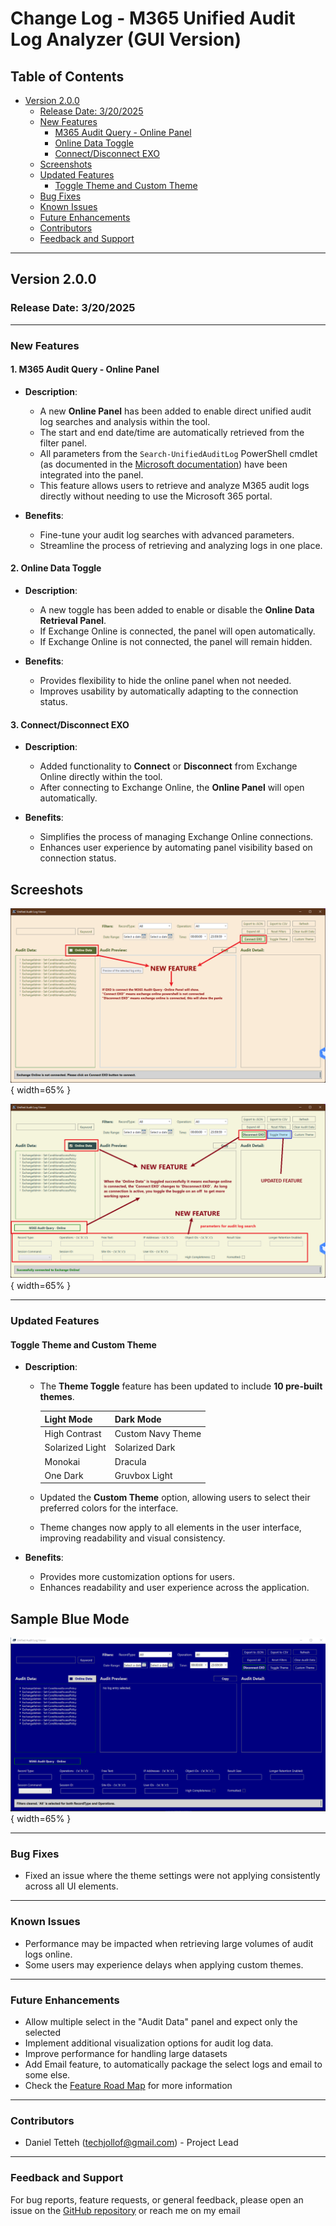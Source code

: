 # Change Log - M365 Unified Audit Log Analyzer (GUI Version)

## Table of Contents

- [Version 2.0.0](#version-200)
  - [Release Date: 3/20/2025](#release-date-3202025)
  - [New Features](#new-features)
    - [M365 Audit Query - Online Panel](#1-m365-audit-query---online-panel)
    - [Online Data Toggle](#2-online-data-toggle)
    - [Connect/Disconnect EXO](#3-connectdisconnect-exo)
  - [Screenshots](#screeshots)
  - [Updated Features](#updated-features)
    - [Toggle Theme and Custom Theme](#toggle-theme-and-custom-theme)
  - [Bug Fixes](#bug-fixes)
  - [Known Issues](#known-issues)
  - [Future Enhancements](#future-enhancements)
  - [Contributors](#contributors)
  - [Feedback and Support](#feedback-and-support)

---

## Version 2.0.0

### Release Date: 3/20/2025

---

### New Features

#### 1. **M365 Audit Query - Online Panel**

- **Description**:

  - A new **Online Panel** has been added to enable direct unified audit log searches and analysis within the tool.
  - The start and end date/time are automatically retrieved from the filter panel.
  - All parameters from the `Search-UnifiedAuditLog` PowerShell cmdlet (as documented in the [Microsoft documentation](https://learn.microsoft.com/en-us/powershell/module/exchange/search-unifiedauditlog?view=exchange-ps)) have been integrated into the panel.
  - This feature allows users to retrieve and analyze M365 audit logs directly without needing to use the Microsoft 365 portal.

- **Benefits**:
  - Fine-tune your audit log searches with advanced parameters.
  - Streamline the process of retrieving and analyzing logs in one place.

#### 2. **Online Data Toggle**

- **Description**:
  - A new toggle has been added to enable or disable the **Online Data Retrieval Panel**.
  - If Exchange Online is connected, the panel will open automatically.
  - If Exchange Online is not connected, the panel will remain hidden.

- **Benefits**:
  - Provides flexibility to hide the online panel when not needed.
  - Improves usability by automatically adapting to the connection status.

#### 3. **Connect/Disconnect EXO**

- **Description**:
  - Added functionality to **Connect** or **Disconnect** from Exchange Online directly within the tool.
  - After connecting to Exchange Online, the **Online Panel** will open automatically.

- **Benefits**:
  - Simplifies the process of managing Exchange Online connections.
  - Enhances user experience by automating panel visibility based on connection status.


## Screeshots

![FeatureUpdateNew](./images/Update1.png){ width=65% }

![FeatureUpdateNew2](./images/Update2.png){ width=65% }


---

### Updated Features

#### **Toggle Theme and Custom Theme**

- **Description**:
  - The **Theme Toggle** feature has been updated to include **10 pre-built themes**.
  
    | Light Mode           | Dark Mode           |
    |-----------------------|---------------------|
    | High Contrast         | Custom Navy Theme   |
    | Solarized Light       | Solarized Dark      |
    | Monokai               | Dracula             |
    | One Dark              | Gruvbox Light       |
  
  - Updated the **Custom Theme** option, allowing users to select their preferred colors for the interface.
  - Theme changes now apply to all elements in the user interface, improving readability and visual consistency.

- **Benefits**:
  - Provides more customization options for users.
  - Enhances readability and user experience across the application.


## Sample Blue Mode

![FeatureUpdateNew2](./images/PowershellBlueMode.png){ width=65% }

---

### Bug Fixes

- Fixed an issue where the theme settings were not applying consistently across all UI elements.

---

### Known Issues

- Performance may be impacted when retrieving large volumes of audit logs online.
- Some users may experience delays when applying custom themes.

---

### Future Enhancements

- Allow multiple select in the "Audit Data" panel and expect only the selected
- Implement additional visualization options for audit log data.
- Improve performance for handling large datasets
- Add Email feature, to automatically package the select logs and email to some else.
- Check the [Feature Road Map](./FeatureRoadMap.md) for more information

---

### Contributors

- Daniel Tetteh (techjollof@gmail.com) - Project Lead

---

### Feedback and Support

For bug reports, feature requests, or general feedback, please open an issue on the [GitHub repository](https://github.com/techjollof/M365UnifiedAuditLogAnalyzer/issues) or reach me on my email